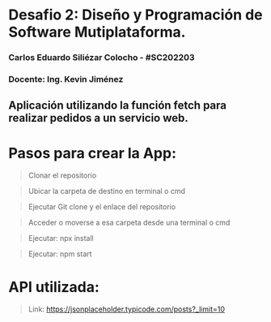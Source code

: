 # Desafio 2: Diseño y Programación de Software Mutiplataforma.

### Carlos Eduardo Siliézar Colocho - #SC202203
### Docente: Ing. Kevin Jiménez

## Aplicación utilizando la función fetch para realizar pedidos a un servicio web.
# Pasos para crear la App:

> Clonar el repositorio

> Ubicar la carpeta de destino en terminal o cmd

> Ejecutar Git clone y el enlace del repositorio

> Acceder o moverse a esa carpeta desde una terminal o cmd

> Ejecutar: npx install

> Ejecutar: npm start

# API utilizada:

> Link: https://jsonplaceholder.typicode.com/posts?_limit=10
